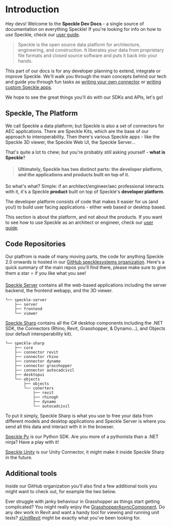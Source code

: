 # Introduction

Hey devs! Welcome to the **Speckle Dev Docs** - a single source of documentation on everything Speckle!
If you're looking for info on how to _use_ Speckle, check our [user guide](/).

> Speckle is the open source data platform for architecture, engineering, and construction. It liberates your data from proprietary file formats and closed source software and puts it back into your hands.

This part of our docs is for any developer planning to extend, integrate or improve Speckle. We'll walk you through the main concepts behind our tech and guide you through fun tasks as [writing your own connector](/dev/connectors-dev) or [writing custom Speckle apps](/dev/apps-dev).

We hope to see the great things you'll do with our SDKs and APIs, let's go!

## Speckle, The Platform

We call Speckle a data platform; but Speckle is also a set of connectors for AEC applications. There are Speckle Kits, which are the base of our approach to interoperability. Then there's various Speckle apps - like the Speckle 3D viewer, the Speckle Web UI, the Speckle Server... 

That's quite a lot to chew; but you're probably still asking yourself - **what is Speckle**? 

> #### Ultimately, Speckle has two distinct parts: the developer platform, and the applications and products built on top of it. 

So what's what? Simple: if an architect/engineer/aec professional interacts with it, it's a Speckle **product** built on top of Speckle's **developer platform**. 

The developer platform consists of code that makes it easier for us (and you!) to build user facing applications - either web based or desktop based.

This section is about the platform, and not about the products. If you want to see how to use Speckle as an architect or engineer, check our [user guide](/).

## Code Repositories

Our platfrom is made of many moving parts, the code for anything Speckle 2.0 onwards is hosted in our [GitHub specklesystems organization](https://github.com/specklesystems).
Here's a quick summary of the main repos you'll find there, please make sure to give them a star ⭐️ if you like what you see!

[Speckle Server](https://github.com/specklesystems/speckle-server) contains all the web-based applications including the server backend, the frontend webapp, and the 3D viewer.

<!-- made with https://tree.nathanfriend.io/ -->

```
└── speckle-server
    ├── server
    ├── frontend
    └── viewer
```

<!-- ![diagram of the speckle-web repo structure](https://user-images.githubusercontent.com/7717434/107392209-5a534000-6af1-11eb-865d-9ead30d9b3ed.png) -->

[Speckle Sharp](https://github.com/specklesystems/speckle-sharp) contains all the C# desktop components including the .NET SDK, the Connectors (Rhino, Revit, Grasshopper, & Dynamo...), and Objects (our default interoperability kit).

```
└── speckle-sharp
    ├── core
    ├── connector revit
    ├── connector rhino
    ├── connector dynamo
    ├── connector grasshopper
    ├── connector autocadcivil
    ├── desktopui
    └── objects
        ├── objects
        └── conerters
            ├── revit
            ├── rhinogh
            ├── dynamo
            └── autocadcivil
```

<!--
![diagram of the speckle-sharp repo structure](https://user-images.githubusercontent.com/7717434/107392452-99819100-6af1-11eb-901e-14c29858931a.png) -->

To put it simply, Speckle Sharp is what you use to free your data from different models and desktop applications and Speckle Server is where you send all this data and interact with it in the browser.

[Speckle Py](https://github.com/specklesystems/speckle-py) is our Python SDK. Are you more of a pythonista than a .NET ninja? Have a play with it!

[Speckle Unity](https://github.com/specklesystems/speckle-unity) is our Unity Connector, it might make it inside Speckle Sharp in the future.

## Additional tools

Inside our GitHub organization you'll also find a few additional tools you might want to check out, for example the two below.

Ever struggle with janky behaviour in Grasshopper as things start getting complicated? You might really enjoy the [GrasshopperAsyncComponent](https://speckle.systems/blog/async-gh/).
Do any dev work in Revit and want a handy tool for viewing and running unit tests? [xUnitRevit](https://speckle.systems/blog/xunitrevit/) might be exactly what you've been looking for.
